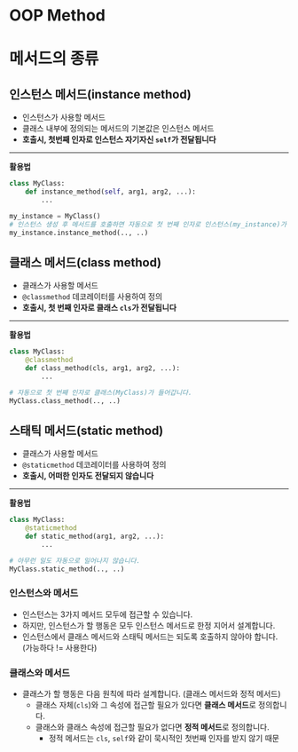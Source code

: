 # OOP Method

# 메서드의 종류

## 인스턴스 메서드(instance method)

- 인스턴스가 사용할 메서드
- 클래스 내부에 정의되는 메서드의 기본값은 인스턴스 메서드
- **호출시, 첫번째 인자로 인스턴스 자기자신 `self`가 전달됩니다**

------

**활용법**

```python
class MyClass:
    def instance_method(self, arg1, arg2, ...):
        ...

my_instance = MyClass()
# 인스턴스 생성 후 메서드를 호출하면 자동으로 첫 번째 인자로 인스턴스(my_instance)가 들어갑니다.
my_instance.instance_method(.., ..)  
```

## 클래스 메서드(class method)

- 클래스가 사용할 메서드
- `@classmethod` 데코레이터를 사용하여 정의
- **호출시, 첫 번째 인자로 클래스 `cls`가 전달됩니다**

------

**활용법**

```python
class MyClass:
    @classmethod
    def class_method(cls, arg1, arg2, ...):
        ...

# 자동으로 첫 번째 인자로 클래스(MyClass)가 들어갑니다.
MyClass.class_method(.., ..)  
```

## 스태틱 메서드(static method)

- 클래스가 사용할 메서드
- `@staticmethod` 데코레이터를 사용하여 정의
- **호출시, 어떠한 인자도 전달되지 않습니다**

------

**활용법**

```python
class MyClass:
    @staticmethod
    def static_method(arg1, arg2, ...):
        ...

# 아무런 일도 자동으로 일어나지 않습니다.
MyClass.static_method(.., ..)
```



### 인스턴스와 메서드

- 인스턴스는 3가지 메서드 모두에 접근할 수 있습니다.
- 하지만, 인스턴스가 할 행동은 모두 인스턴스 메서드로 한정 지어서 설계합니다.
- 인스턴스에서 클래스 메서드와 스태틱 메서드는 되도록 호출하지 않아야 합니다. (가능하다 != 사용한다)



### 클래스와 메서드

- 클래스가 할 행동은 다음 원칙에 따라 설계합니다. (클래스 메서드와 정적 메서드)
  - 클래스 자체(`cls`)와 그 속성에 접근할 필요가 있다면 **클래스 메서드**로 정의합니다.
  - 클래스와 클래스 속성에 접근할 필요가 없다면 **정적 메서드**로 정의합니다.
    - 정적 메서드는 `cls`, `self`와 같이 묵시적인 첫번째 인자를 받지 않기 때문



